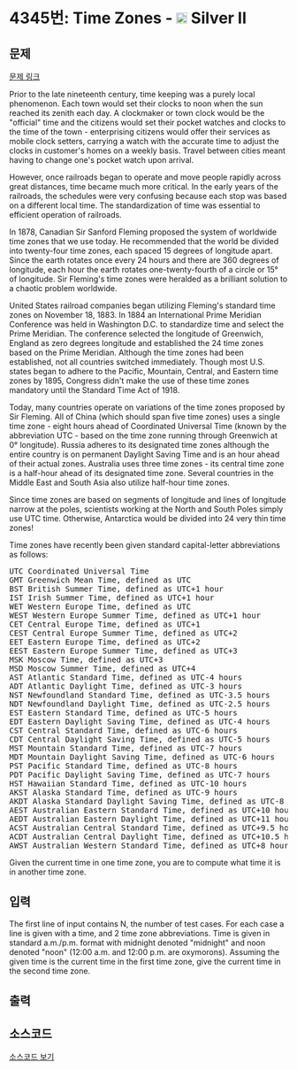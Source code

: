 # 4345번: Time Zones - <img src="https://static.solved.ac/tier_small/9.svg" style="height:20px" /> Silver II

<!-- performance -->

<!-- 문제 제출 후 깃허브에 푸시를 했을 때 제출한 코드의 성능이 입력될 공간입니다.-->

<!-- end -->

## 문제

[문제 링크](https://boj.kr/4345)


<p>Prior to the late nineteenth century, time keeping was a purely local phenomenon. Each town would set their clocks to noon when the sun reached its zenith each day. A clockmaker or town clock would be the "official" time and the citizens would set their pocket watches and clocks to the time of the town - enterprising citizens would offer their services as mobile clock setters, carrying a watch with the accurate time to adjust the clocks in customer's homes on a weekly basis. Travel between cities meant having to change one's pocket watch upon arrival.</p>

<p>However, once railroads began to operate and move people rapidly across great distances, time became much more critical. In the early years of the railroads, the schedules were very confusing because each stop was based on a different local time. The standardization of time was essential to efficient operation of railroads.</p>

<p>In 1878, Canadian Sir Sanford Fleming proposed the system of worldwide time zones that we use today. He recommended that the world be divided into twenty-four time zones, each spaced 15 degrees of longitude apart. Since the earth rotates once every 24 hours and there are 360 degrees of longitude, each hour the earth rotates one-twenty-fourth of a circle or 15° of longitude. Sir Fleming's time zones were heralded as a brilliant solution to a chaotic problem worldwide.</p>

<p>United States railroad companies began utilizing Fleming's standard time zones on November 18, 1883. In 1884 an International Prime Meridian Conference was held in Washington D.C. to standardize time and select the Prime Meridian. The conference selected the longitude of Greenwich, England as zero degrees longitude and established the 24 time zones based on the Prime Meridian. Although the time zones had been established, not all countries switched immediately. Though most U.S. states began to adhere to the Pacific, Mountain, Central, and Eastern time zones by 1895, Congress didn't make the use of these time zones mandatory until the Standard Time Act of 1918.</p>

<p>Today, many countries operate on variations of the time zones proposed by Sir Fleming. All of China (which should span five time zones) uses a single time zone - eight hours ahead of Coordinated Universal Time (known by the abbreviation UTC - based on the time zone running through Greenwich at 0° longitude). Russia adheres to its designated time zones although the entire country is on permanent Daylight Saving Time and is an hour ahead of their actual zones. Australia uses three time zones - its central time zone is a half-hour ahead of its designated time zone. Several countries in the Middle East and South Asia also utilize half-hour time zones.</p>

<p>Since time zones are based on segments of longitude and lines of longitude narrow at the poles, scientists working at the North and South Poles simply use UTC time. Otherwise, Antarctica would be divided into 24 very thin time zones!</p>

<p>Time zones have recently been given standard capital-letter abbreviations as follows:</p>

<pre>UTC Coordinated Universal Time
GMT Greenwich Mean Time, defined as UTC
BST British Summer Time, defined as UTC+1 hour
IST Irish Summer Time, defined as UTC+1 hour
WET Western Europe Time, defined as UTC
WEST Western Europe Summer Time, defined as UTC+1 hour
CET Central Europe Time, defined as UTC+1
CEST Central Europe Summer Time, defined as UTC+2
EET Eastern Europe Time, defined as UTC+2
EEST Eastern Europe Summer Time, defined as UTC+3
MSK Moscow Time, defined as UTC+3
MSD Moscow Summer Time, defined as UTC+4
AST Atlantic Standard Time, defined as UTC-4 hours
ADT Atlantic Daylight Time, defined as UTC-3 hours
NST Newfoundland Standard Time, defined as UTC-3.5 hours
NDT Newfoundland Daylight Time, defined as UTC-2.5 hours
EST Eastern Standard Time, defined as UTC-5 hours
EDT Eastern Daylight Saving Time, defined as UTC-4 hours
CST Central Standard Time, defined as UTC-6 hours
CDT Central Daylight Saving Time, defined as UTC-5 hours
MST Mountain Standard Time, defined as UTC-7 hours
MDT Mountain Daylight Saving Time, defined as UTC-6 hours
PST Pacific Standard Time, defined as UTC-8 hours
PDT Pacific Daylight Saving Time, defined as UTC-7 hours
HST Hawaiian Standard Time, defined as UTC-10 hours
AKST Alaska Standard Time, defined as UTC-9 hours
AKDT Alaska Standard Daylight Saving Time, defined as UTC-8 hours
AEST Australian Eastern Standard Time, defined as UTC+10 hours 
AEDT Australian Eastern Daylight Time, defined as UTC+11 hours 
ACST Australian Central Standard Time, defined as UTC+9.5 hours 
ACDT Australian Central Daylight Time, defined as UTC+10.5 hours 
AWST Australian Western Standard Time, defined as UTC+8 hours 
</pre>

<p>Given the current time in one time zone, you are to compute what time it is in another time zone.&nbsp;</p>



## 입력


<p>The first line of input contains N, the number of test cases. For each case a line is given with a time, and 2 time zone abbreviations. Time is given in standard a.m./p.m. format with midnight denoted "midnight" and noon denoted "noon" (12:00 a.m. and 12:00 p.m. are oxymorons). Assuming the given time is the current time in the first time zone, give the current time in the second time zone.</p>



## 출력





## 소스코드

[소스코드 보기](Time%20Zones.cpp)